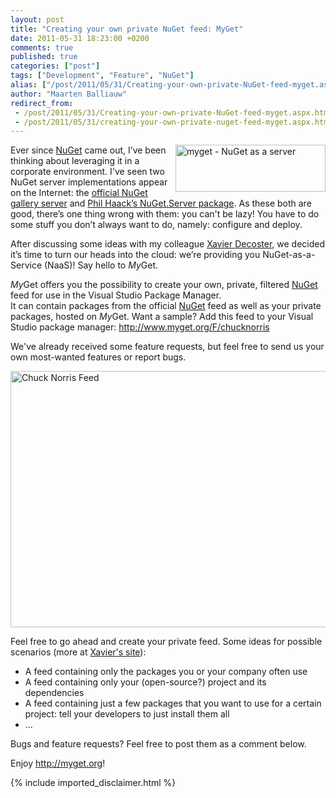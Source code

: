 ```yaml
---
layout: post
title: "Creating your own private NuGet feed: MyGet"
date: 2011-05-31 18:23:00 +0200
comments: true
published: true
categories: ["post"]
tags: ["Development", "Feature", "NuGet"]
alias: ["/post/2011/05/31/Creating-your-own-private-NuGet-feed-myget.aspx", "/post/2011/05/31/creating-your-own-private-nuget-feed-myget.aspx"]
author: "Maarten Balliauw"
redirect_from:
 - /post/2011/05/31/Creating-your-own-private-NuGet-feed-myget.aspx.html
 - /post/2011/05/31/creating-your-own-private-nuget-feed-myget.aspx.html
---
```


<p><a href="http://blog.maartenballiauw.be/images/image_116.png"><img style="background-image: none; margin: 0px 0px 0px 5px; padding-left: 0px; padding-right: 0px; display: inline; float: right; padding-top: 0px; border-width: 0px;" title="myget - NuGet as a server" src="http://blog.maartenballiauw.be/images/image_thumb_86.png" alt="myget - NuGet as a server" width="240" height="75" align="right" border="0"></a>Ever since <a href="http://www.nuget.org">NuGet</a> came out, I’ve been thinking about leveraging it in a corporate environment. I've seen two NuGet server implementations appear on the Internet: the <a href="http://docs.nuget.org/docs/contribute/setting-up-a-local-gallery">official NuGet gallery server</a> and <a href="http://www.nuget.org/List/Packages/NuGet.Server">Phil Haack’s NuGet.Server package</a>. As these both are good, there’s one thing wrong with them: you can't be lazy! You have to do some stuff you don’t always want to do, namely: configure and deploy.</p>
<p>After discussing some ideas with my colleague <a href="http://www.xavierdecoster.com/post/2011/05/31/Announcing-MyGet.aspx">Xavier Decoster</a>, we decided it’s time to turn our heads into the cloud: we’re providing you NuGet-as-a-Service (NaaS)! Say hello to <em>My</em>Get.</p>
<p><em>My</em>Get offers you the possibility to create your own, private, filtered <a href="http://nuget.org">NuGet</a> feed for use in the Visual Studio Package Manager. <br>It can contain packages from the official <a href="http://nuget.org">NuGet</a> feed as well as your private packages, hosted on <em>My</em>Get. Want a sample? Add this feed to your Visual Studio package manager: <a title="http://www.myget.org/F/chucknorris" href="http://www.myget.org/F/chucknorris" target="_blank">http://www.myget.org/F/chucknorris</a></p>
<p>We've already received some feature requests, but feel free to send us your own most-wanted features or report bugs.&nbsp;</p>
<p><a href="http://blog.maartenballiauw.be/images/image_117.png"><img style="background-image: none; padding-left: 0px; padding-right: 0px; display: block; float: none; margin-left: auto; margin-right: auto; padding-top: 0px; border-width: 0px;" title="Chuck Norris Feed" src="http://blog.maartenballiauw.be/images/image_thumb_87.png" alt="Chuck Norris Feed" width="644" height="410" border="0"></a></p>
<p>Feel free to go ahead and create your private feed. Some ideas for possible scenarios (more at <a href="http://www.xavierdecoster.com/post/2011/05/31/Announcing-MyGet.aspx">Xavier's site</a>):</p>
<ul>
<li>A feed containing only the packages you or your company often use</li>
<li>A feed containing only your (open-source?) project and its dependencies</li>
<li>A feed containing just a few packages that you want to use for a certain project: tell your developers to just install them all</li>
<li>…</li>
</ul>
<p>Bugs and feature requests? Feel free to post them as a comment below.&nbsp;</p>
<p>Enjoy <a href="http://myget.org">http://myget.org</a>!</p>
{% include imported_disclaimer.html %}
